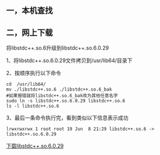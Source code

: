 ## 一，本机查找

## 二，网上下载

将libstdc++.so.6升级到libstdc++.so.6.0.29

1、将libstdc++.so.6.0.29文件拷贝到/usr/lib64/目录下

2、按顺序执行以下命令

```shell
cd  /usr/lib64/
mv ./libstdc++.so.6 ./libstdc++.so.6_bak  
#如果报错就将libstdc++.so.6_bak改为其他任意名字
sudo ln -s libstdc++.so.6.0.29 libstdc++.so.6
ls -l libstdc++.so.6
```

3、最后一条命令执行完，看到类似以下信息表示成功

```shell
lrwxrwxrwx 1 root root 19 Jun  8 21:29 libstdc++.so.6 -> libstdc++.so.6.0.29
```

[下载libstdc++.so.6.0.29](https://files.cnblogs.com/files/xiaoko/libstdc.so.6.0.29.zip)

